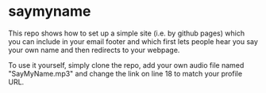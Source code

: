 # saymyname

This  repo shows how to set up a simple site (i.e. by github pages) which you can include in your email footer and which first lets people hear you say your own name and then redirects to your webpage.

To use it yourself, simply clone the repo, add your own audio file named "SayMyName.mp3" and change the link on line 18 to match your profile URL. 
